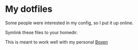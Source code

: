 # My dotfiles

Some people were interested in my config, so I put it up online.

Symlink these files to your homedir.

This is meant to work well with my personal [Boxen](https://github.com/tarebyte/my-boxen)
